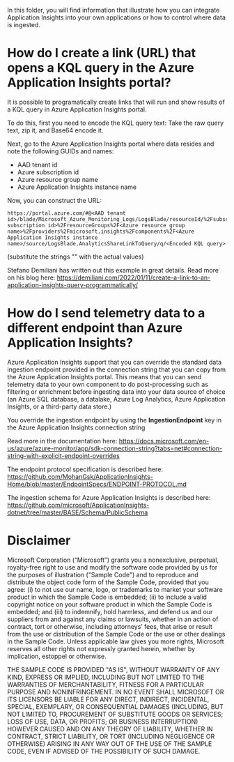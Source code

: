 In this folder, you will find information that illustrate how you can integrate Application Insights into your own applications or how to control where data is ingested.

# How do I create a link (URL) that opens a KQL query in the Azure Application Insights portal?
It is possible to programatically create links that will run and show results of a KQL query in Azure Application Insights portal.

To do this, first you need to encode the KQL query text: Take the raw query text, zip it, and Base64 encode it.

Next, go to the Azure Application Insights portal where data resides and note the following GUIDs and names:
- AAD tenant id
- Azure subscription id
- Azure resource group name
- Azure Application Insights instance name

Now, you can construct the URL:
```
https://portal.azure.com/#@<AAD tenant id>/blade/Microsoft_Azure_Monitoring_Logs/LogsBlade/resourceId/%2Fsubscriptions%2F<Azure subscription id>%2FresourceGroups%2F<Azure resource group name>%2Fproviders%2Fmicrosoft.insights%2Fcomponents%2F<Azure Application Insights instance name>/source/LogsBlade.AnalyticsShareLinkToQuery/q/<Encoded KQL query>
```
(substitute the strings "<id>" with the actual values)


Stefano Demiliani has written out this example in great details. Read more on his blog here: https://demiliani.com/2022/01/11/create-a-link-to-an-application-insights-query-programmatically/


# How do I send telemetry data to a different endpoint than Azure Application Insights?
Azure Application Insights support that you can override the standard data ingestion endpoint provided in the connection string that you can copy from the Azure Application Insights portal. This means that you can send telemetry data to your own component to do post-processing such as filtering or enrichment before ingesting data into your data source of choice (an Azure SQL database, a datalake, Azure Log Analytics, Azure Application Insights, or a third-party data store.)

You override the ingestion endpoint by using the **IngestionEndpoint** key in the Azure Application Insights connection string

Read more in the documentation here: https://docs.microsoft.com/en-us/azure/azure-monitor/app/sdk-connection-string?tabs=net#connection-string-with-explicit-endpoint-overrides


The endpoint protocol specification is described here: https://github.com/MohanGsk/ApplicationInsights-Home/blob/master/EndpointSpecs/ENDPOINT-PROTOCOL.md


The ingestion schema for Azure Application Insights is described here: https://github.com/microsoft/ApplicationInsights-dotnet/tree/master/BASE/Schema/PublicSchema

# Disclaimer
Microsoft Corporation (“Microsoft”) grants you a nonexclusive, perpetual, royalty-free right to use and modify the software code provided by us for the purposes of illustration  ("Sample Code") and to reproduce and distribute the object code form of the Sample Code, provided that you agree: (i) to not use our name, logo, or trademarks to market your software product in which the Sample Code is embedded; (ii) to include a valid copyright notice on your software product in which the Sample Code is embedded; and (iii) to indemnify, hold harmless, and defend us and our suppliers from and against any claims or lawsuits, whether in an action of contract, tort or otherwise, including attorneys’ fees, that arise or result from the use or distribution of the Sample Code or the use or other dealings in the Sample Code. Unless applicable law gives you more rights, Microsoft reserves all other rights not expressly granted herein, whether by implication, estoppel or otherwise. 

THE SAMPLE CODE IS PROVIDED "AS IS", WITHOUT WARRANTY OF ANY KIND, EXPRESS OR IMPLIED, INCLUDING BUT NOT LIMITED TO THE WARRANTIES OF MERCHANTABILITY, FITNESS FOR A PARTICULAR PURPOSE AND NONINFRINGEMENT. IN NO EVENT SHALL MICROSOFT OR ITS LICENSORS BE LIABLE FOR ANY DIRECT, INDIRECT, INCIDENTAL, SPECIAL, EXEMPLARY, OR CONSEQUENTIAL DAMAGES (INCLUDING, BUT NOT LIMITED TO, PROCUREMENT OF SUBSTITUTE GOODS OR SERVICES; LOSS OF USE, DATA, OR PROFITS; OR BUSINESS INTERRUPTION) HOWEVER CAUSED AND ON ANY THEORY OF LIABILITY, WHETHER IN CONTRACT, STRICT LIABILITY, OR TORT (INCLUDING NEGLIGENCE OR OTHERWISE) ARISING IN ANY WAY OUT OF THE USE OF THE SAMPLE CODE, EVEN IF ADVISED OF THE POSSIBILITY OF SUCH DAMAGE.

